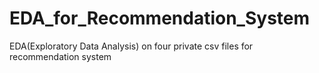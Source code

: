 # EDA_for_Recommendation_System
EDA(Exploratory Data Analysis) on four private csv files for recommendation system
